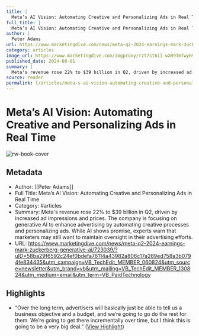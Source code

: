 ```yaml
---
title: |
  Meta’s AI Vision: Automating Creative and Personalizing Ads in Real Time
full_title: |
  Meta’s AI Vision: Automating Creative and Personalizing Ads in Real Time
author: |
  Peter Adams
url: https://www.marketingdive.com/news/meta-q2-2024-earnings-mark-zuckerberg-generative-ai/723039/?uID=58ba29f6592c24ef0bdefa76114a43982a806c17a289ed758a3b0794fe834435&utm_campaign=VB_TechEdit_MEMBER_060824&utm_source=newsletter&utm_brand=vb&utm_mailing=VB_TechEdit_MEMBER_130824&utm_medium=email&utm_term=VB_PaidTechnology
category: articles
image_url: https://www.marketingdive.com/imgproxy/rzt7st6ii-wXB9TmTwyH9vdFyWtCQV3ZP99HhTq95ag/g:nowe:148:0/c:5826:3291/rs:fit:770:435/bG9jYWw6Ly8vZGl2ZWltYWdlL0dldHR5SW1hZ2VzLTEzNDk4MDQzMTNfR2Y0RkxVYy5qcGc=.webp
published_date: 2024-08-01
summary: |
  Meta's revenue rose 22% to $39 billion in Q2, driven by increased ad impressions and prices. The company is focusing on generative AI to enhance advertising by automating creative processes and personalizing ads. While AI shows promise, experts warn that marketers may still want to maintain oversight in their advertising efforts.
source: reader
permalink: l/articles/meta-s-ai-vision-automating-creative-and-personalizing-ads-in-real-time
---
```

# Meta’s AI Vision: Automating Creative and Personalizing Ads in Real Time

![rw-book-cover](https://www.marketingdive.com/imgproxy/rzt7st6ii-wXB9TmTwyH9vdFyWtCQV3ZP99HhTq95ag/g:nowe:148:0/c:5826:3291/rs:fit:770:435/bG9jYWw6Ly8vZGl2ZWltYWdlL0dldHR5SW1hZ2VzLTEzNDk4MDQzMTNfR2Y0RkxVYy5qcGc=.webp)

## Metadata
- Author: [[Peter Adams]]
- Full Title: Meta’s AI Vision: Automating Creative and Personalizing Ads in Real Time
- Category: #articles
- Summary: Meta's revenue rose 22% to $39 billion in Q2, driven by increased ad impressions and prices. The company is focusing on generative AI to enhance advertising by automating creative processes and personalizing ads. While AI shows promise, experts warn that marketers may still want to maintain oversight in their advertising efforts.
- URL: https://www.marketingdive.com/news/meta-q2-2024-earnings-mark-zuckerberg-generative-ai/723039/?uID=58ba29f6592c24ef0bdefa76114a43982a806c17a289ed758a3b0794fe834435&utm_campaign=VB_TechEdit_MEMBER_060824&utm_source=newsletter&utm_brand=vb&utm_mailing=VB_TechEdit_MEMBER_130824&utm_medium=email&utm_term=VB_PaidTechnology

## Highlights
- “Over the long term, advertisers will basically just be able to tell us a business objective and a budget, and we’re going to go do the rest for them. We’re going to get there incrementally over time, but I think this is going to be a very big deal.” ([View Highlight](https://read.readwise.io/read/01j5hwfh4fq0b3nch0hyq1vaw0))


